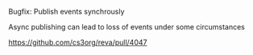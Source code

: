 Bugfix: Publish events synchrously

Async publishing can lead to loss of events under some circumstances

https://github.com/cs3org/reva/pull/4047
